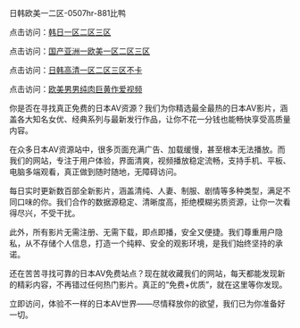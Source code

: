 
日韩欧美一二区-0507hr-881比鸭


点击访问：<a href="https://rtj-3zo.pages.dev/">韩日一区二区三区</a>

点击访问：<a href="https://gfd-5xg.pages.dev/">国产亚洲一欧美一区二区三区</a>

点击访问：<a href="https://bsdf-5f5.pages.dev/">日韩高清一区二区三区不卡</a>

点击访问：<a href="https://fdhf-454.pages.dev/">欧美男男纯肉巨黄作爱视频</a>


你是否在寻找真正免费的日本AV资源？我们为你精选最全最热的日本AV影片，涵盖各大知名女优、经典系列与最新发行作品，让你不花一分钱也能畅快享受高质量内容。

在众多日本AV资源站中，很多页面充满广告、加载缓慢，甚至根本无法播放。而我们的网站，专注于用户体验，界面清爽，视频播放稳定流畅，支持手机、平板、电脑多端观看，真正做到随时随地，无障碍访问。

每日实时更新数百部全新影片，涵盖清纯、人妻、制服、剧情等多种类型，满足不同口味的你。我们合作的数据源稳定、清晰度高，拒绝模糊劣质资源，让你一次看得尽兴，不受干扰。

此外，所有影片无需注册、无需下载，即点即播，安全又便捷。我们尊重用户隐私，从不存储个人信息，打造一个纯粹、安全的观影环境，是我们始终坚持的承诺。

还在苦苦寻找可靠的日本AV免费站点？现在就收藏我们的网站，每天都能发现新的精彩内容，不再错过任何热门影片。真正的“免费+优质”，就在这里等你发现。

立即访问，体验不一样的日本AV世界——尽情释放你的欲望，我们已为你准备好一切。

<span style="display:none;">[Canonical link ( https://github.com/vm20250704/5187593 ）</span>

